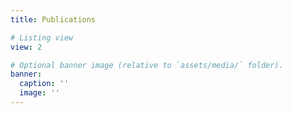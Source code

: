 ```yaml
---
title: Publications

# Listing view
view: 2

# Optional banner image (relative to `assets/media/` folder).
banner:
  caption: ''
  image: ''
---
```

